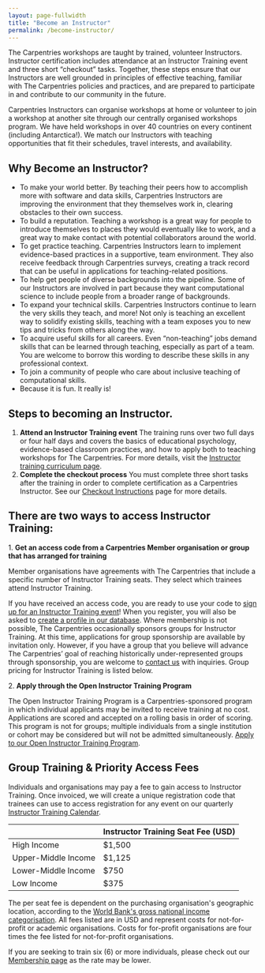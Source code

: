 ```yaml
---
layout: page-fullwidth
title: "Become an Instructor"
permalink: /become-instructor/
---
```


The Carpentries workshops are taught by trained, volunteer Instructors. Instructor
certification includes attendance at an Instructor Training event and three short
“checkout” tasks. Together, these steps ensure that our Instructors are well
grounded in principles of effective teaching, familiar with The Carpentries policies
and practices, and are prepared to participate in and contribute to our community in the future.

Carpentries Instructors can organise workshops at home or volunteer
to join a workshop at another site through our centrally organised
workshops program. We have held workshops in over 40 countries on
every continent (including Antarctica!). We match our Instructors
with teaching opportunities that fit their schedules, travel interests, and availability.

## Why Become an Instructor?

- To make your world better. By teaching their peers how to accomplish more with
  software and data skills, Carpentries Instructors are improving the environment
  that they themselves work in, clearing obstacles to their own success.
- To build a reputation. Teaching a workshop is a great way for people to introduce
  themselves to places they would eventually like to work, and a great way to make
  contact with potential collaborators around the world.
- To get practice teaching. Carpentries Instructors learn to implement
  evidence-based practices in a supportive, team environment. They also
  receive feedback through Carpentries surveys, creating a track record
  that can be useful in applications for teaching-related positions.
- To help get people of diverse backgrounds into the pipeline. Some of
  our Instructors are involved in part because they want computational science
  to include people from a broader range of backgrounds.
- To expand your technical skills. Carpentries Instructors continue to learn
  the very skills they teach, and more! Not only is teaching an excellent way to
  solidify existing skills, teaching with a team exposes you to new tips and tricks from others along the way.
- To acquire useful skills for all careers. Even “non-teaching” jobs demand skills
  that can be learned through teaching, especially as part of a team. You are
  welcome to borrow this wording to describe these skills in any professional context.
- To join a community of people who care about inclusive teaching of computational skills.
- Because it is fun. It really is!

## Steps to becoming an Instructor.

1. **Attend an Instructor Training event**
   The training runs over two full days or four half days and covers the basics of educational psychology, evidence-based classroom practices, and how to apply both to teaching workshops for The Carpentries. For more details, visit the [Instructor training curriculum page](https://carpentries.github.io/instructor-training/).
2. **Complete the checkout process**
   You must complete three short tasks after the training in order to complete certification as a Carpentries Instructor. See our [Checkout Instructions](https://carpentries.github.io/instructor-training/checkout) page for more details.

## There are two ways to access Instructor Training:

1\. **Get an access code from a Carpentries Member organisation or group that has arranged for training**

Member organisations have agreements with The Carpentries that include a specific number of Instructor Training seats. They select which trainees attend Instructor Training.

If you have received an access code, you are ready to use your code to [sign up for an Instructor Training event](https://carpentries.github.io/instructor-training/training_calendar)! When you register, you will also be asked to [create a profile in our database]({{site.instructor_training_app}}).
Where membership is not possible, The Carpentries occasionally sponsors groups for Instructor Training. At this time, applications for group sponsorship are available by invitation only. However, if you have a group that you believe will advance The Carpentries’ goal of reaching historically under-represented groups through sponsorship, you are welcome to [contact us](mailto:{{site.instructor_training_contact}}) with inquiries.
Group pricing for Instructor Training is listed below.

2\. **Apply through the Open Instructor Training Program**

The Open Instructor Training Program is a Carpentries-sponsored program in which individual applicants may be invited to receive training at no cost. Applications are scored and accepted on a rolling basis in order of scoring. This program is not for groups; multiple individuals from a single institution or cohort may be considered but will not be admitted simultaneously. [Apply to our Open Instructor Training Program]({{site.instructor_training_app}}).

## Group Training & Priority Access Fees

Individuals and organisations may pay a fee to gain access to Instructor Training. Once invoiced, we will create a unique registration code that trainees can use to access registration for any event on our quarterly [Instructor Training Calendar](https://carpentries.github.io/instructor-training/training_calendar#upcoming-instructor-training).

|                     | Instructor Training Seat Fee (USD) |
| ------------------- | ---------------------------------- |
| High Income         | \$1,500                            |
| Upper-Middle Income | \$1,125                            |
| Lower-Middle Income | \$750                              |
| Low Income          | \$375                              |

The per seat fee is dependent on the purchasing organisation's geographic location, according to the [World Bank's gross national income categorisation](https://datatopics.worldbank.org/world-development-indicators/the-world-by-income-and-region.html). All fees listed are in USD and represent costs for not-for-profit or academic organisations. Costs for for-profit organisations are four times the fee listed for not-for-profit organisations.

If you are seeking to train six (6) or more individuals, please check out our [Membership page]({{site.url}}/membership/) as the rate may be lower.
